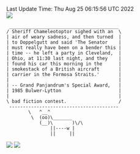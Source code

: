 Last Update Time: 
Thu Aug 25 06:15:56 UTC 2022
<br>![](https://img.shields.io/badge/%E5%A4%A7%E5%AE%B6-%E5%AE%89%E5%AE%89-green)<br>
```
 ________________________________________
/ Sheriff Chameleotoptor sighed with an  \
| air of weary sadness, and then turned  |
| to Doppelgutt and said 'The Senator    |
| must really have been on a bender this |
| time -- he left a party in Cleveland,  |
| Ohio, at 11:30 last night, and they    |
| found his car this morning in the      |
| smokestack of a British aircraft       |
| carrier in the Formosa Straits.'       |
|                                        |
| -- Grand Panjandrum's Special Award,   |
| 1985 Bulwer-Lytton                     |
|                                        |
\ bad fiction contest.                   /
 ----------------------------------------
        \   ^__^
         \  (oo)\_______
            (__)\       )\/\
                ||----w |
                ||     ||
```
![](https://github-readme-stats.vercel.app/api?username=chenlitw)
![](https://github-readme-stats.vercel.app/api/top-langs/?username=chenlitw)
